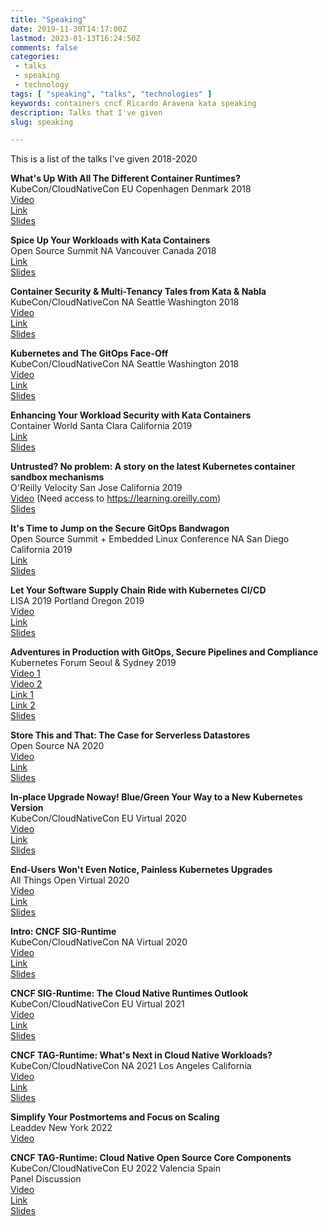 ```yaml
---
title: "Speaking"
date: 2019-11-30T14:17:00Z
lastmod: 2023-01-13T16:24:50Z
comments: false
categories:
 - talks
 - speaking
 - technology
tags: [ "speaking", "talks", "technologies" ]
keywords: containers cncf Ricardo Aravena kata speaking
description: Talks that I've given
slug: speaking

---
```


This is a list of the talks I've given 2018-2020


__What's Up With All The Different Container Runtimes?__  
KubeCon/CloudNativeCon EU Copenhagen Denmark 2018  
[Video](https://youtu.be/lHv0LVEIPk8)  
[Link](https://sched.co/Dqtw)  
[Slides](https://static.sched.com/hosted_files/kccnceu18/08/What%E2%80%99s%20Up%20With%20All%20the%20Container%20Runtimes.pdf)  

__Spice Up Your Workloads with Kata Containers__  
Open Source Summit NA Vancouver Canada 2018  
[Link](https://sched.co/FAP8)  
[Slides](https://static.sched.com/hosted_files/ossna18/56/Spice%20Up%20Your%20Workloads%20With%20Kata%20Containers.pdf)  

__Container Security & Multi-Tenancy Tales from Kata & Nabla__  
KubeCon/CloudNativeCon NA Seattle Washington 2018  
[Video](https://youtu.be/AgHMRJ16RAA)  
[Link](https://sched.co/GrZH)  
[Slides](https://static.sched.com/hosted_files/kccna18/20/Container%20Security%20and%20Multi-Tenancy%20Tales%20from%20Kata%20and%20Nabla.pdf)  

__Kubernetes and The GitOps Face-Off__  
KubeCon/CloudNativeCon NA Seattle Washington 2018  
[Video](https://youtu.be/9qGqx_jdxQg)  
[Link](https://sched.co/GrSe)  
[Slides](https://static.sched.com/hosted_files/kccna18/74/KubeCon-2018.pdf)  

__Enhancing Your Workload Security with Kata Containers__  
Container World Santa Clara California 2019  
[Link](https://tmt.knect365.com/container-world/speakers/ricardo-aravena#security_enhancing-your-workload-security-with-kata-containers)  
[Slides](https://docs.google.com/presentation/d/12yQFigHChzjXyRVflZsE8e4dC7Jy-cbudys5W7BLahU/edit?usp=sharing)  

__Untrusted? No problem: A story on the latest Kubernetes container sandbox mechanisms__  
O'Reilly Velocity San Jose California 2019  
[Video](https://learning.oreilly.com/videos/oreilly-velocity-conference/9781492050582/9781492050582-video325766) (Need access to https://learning.oreilly.com)  
[Slides](https://bit.ly/2MMq6bi)  

__It's Time to Jump on the Secure GitOps Bandwagon__  
Open Source Summit + Embedded Linux Conference NA San Diego California 2019  
[Link](https://sched.co/PUQt)  
[Slides](https://static.sched.com/hosted_files/ossna19/1d/It%27s%20Time%20to%20Jump%20on%20the%20Secure%20GitOps%20Bandwagon.pdf)

__Let Your Software Supply Chain Ride with Kubernetes CI/CD__  
LISA 2019 Portland Oregon 2019  
[Video](https://youtu.be/6m3WdKKAsuo)  
[Link](https://www.usenix.org/conference/lisa19/presentation/aravena)  
[Slides](https://docs.google.com/presentation/d/1CZwk9VVmo0idiZfJLzTSLyCTSSfH2XVgmJ0ptuT3Zbg)  

__Adventures in Production with GitOps, Secure Pipelines and Compliance__  
Kubernetes Forum Seoul & Sydney 2019  
[Video 1](https://youtu.be/Js9LfXl6oBg)  
[Video 2](https://youtu.be/aAb-n6GFOQo)  
[Link 1](https://sched.co/WIQh)  
[Link 2](https://sched.co/WKgk)  
[Slides](https://static.sched.com/hosted_files/k8sforumseoul19eng/f6/Adventures%20in%20Production%20with%20GitOps%2C%20Secure%20Pipelines%20and%20Compliance.pdf)  

__Store This and That: The Case for Serverless Datastores__  
Open Source NA 2020  
[Video](https://youtu.be/Qjt4I9Q19QM)  
[Link](https://sched.co/c3P7)  
[Slides](https://static.sched.com/hosted_files/ossna2020/b0/Store%20This%20and%20That_%20The%20Case%20for%20Serverless%20Datastores.pdf)  

__In-place Upgrade Noway! Blue/Green Your Way to a New Kubernetes Version__  
KubeCon/CloudNativeCon EU Virtual 2020  
[Video](https://youtu.be/UFanjXXOsVA)  
[Link](ihttps://sched.co/Zek9)  
[Slides](https://static.sched.com/hosted_files/kccnceu20/27/In-place%20Upgrade%20Noway%21%20Blue_Green%20Your%20Way%20to%20a%20New%20Kubernetes%20Version.pdf)  

__End-Users Won't Even Notice, Painless Kubernetes Upgrades__  
All Things Open Virtual 2020  
[Video](https://youtu.be/Ec3JtiTamiQ)  
[Link](https://2020.allthingsopen.org/sessions/end-users-wont-even-notice-painless-kubernetes-upgrades/)  
[Slides](https://drive.google.com/file/d/1jw7BCI1o1tgd5Fhnexl3lUPPv7Ho4qxt/view?usp=sharing)  

__Intro: CNCF SIG-Runtime__  
KubeCon/CloudNativeCon NA Virtual 2020  
[Video](https://youtu.be/Amn7ajmYeWs)  
[Link](https://sched.co/ekG6)  
[Slides](https://static.sched.com/hosted_files/kccncna20/6b/Intro%20SIG-Runtime.pdf)  
  
__CNCF SIG-Runtime: The Cloud Native Runtimes Outlook__  
KubeCon/CloudNativeCon EU Virtual 2021  
[Video](https://youtu.be/YEtV9k25IUY)  
[Link](https://sched.co/iE7z)  
[Slides](https://static.sched.com/hosted_files/kccnceu2021/f2/CNCF%20SIG-Runtime_%20The%20Cloud%20Native%20Runtimes%20Outlook.pdf)  

__CNCF TAG-Runtime: What's Next in Cloud Native Workloads?__  
KubeCon/CloudNativeCon NA 2021 Los Angeles California  
[Video](https://youtu.be/Fjytrt5M7jg)  
[Link](https://sched.co/lV8j)  
[Slides](https://static.sched.com/hosted_files/kccncna2021/6e/CNCF%20TAG-Runtime_%20What%27s%20Next%20in%20Cloud%20Native%20Workloads_.pdf)  

__Simplify Your Postmortems and Focus on Scaling__  
Leaddev New York 2022  
[Video](https://leaddev.com/new-york/video/simplify-your-postmortems-and-focus-scaling)  

__CNCF TAG-Runtime: Cloud Native Open Source Core Components__  
KubeCon/CloudNativeCon EU 2022 Valencia Spain  
Panel Discussion  
[Video](https://www.youtube.com/watch?v=aKEFMrp1GJ0)  
[Link](https://sched.co/ytsE)  
[Slides](https://static.sched.com/hosted_files/kccnceu2022/60/CNCF%20TAG-Runtime_%20Cloud%20Native%20Open%20Source%20Core%20Components.pdf)  

